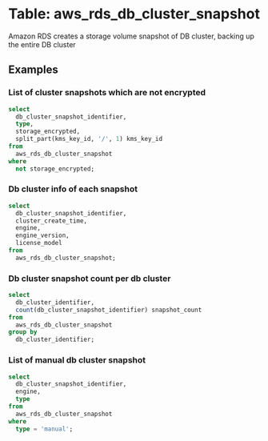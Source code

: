 # Table: aws_rds_db_cluster_snapshot

Amazon RDS creates a storage volume snapshot of DB cluster, backing up the entire DB cluster

## Examples

### List of cluster snapshots which are not encrypted

```sql
select
  db_cluster_snapshot_identifier,
  type,
  storage_encrypted,
  split_part(kms_key_id, '/', 1) kms_key_id
from
  aws_rds_db_cluster_snapshot
where
  not storage_encrypted;
```


### Db cluster info of each snapshot

```sql
select
  db_cluster_snapshot_identifier,
  cluster_create_time,
  engine,
  engine_version,
  license_model
from
  aws_rds_db_cluster_snapshot;
```


### Db cluster snapshot count per db cluster

```sql
select
  db_cluster_identifier,
  count(db_cluster_snapshot_identifier) snapshot_count
from
  aws_rds_db_cluster_snapshot
group by
  db_cluster_identifier;
```


### List of manual db cluster snapshot

```sql
select
  db_cluster_snapshot_identifier,
  engine,
  type
from
  aws_rds_db_cluster_snapshot
where
  type = 'manual';
```
